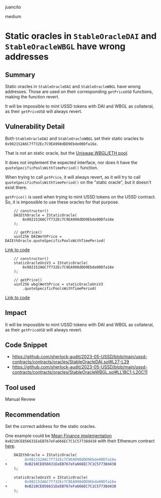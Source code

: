 juancito

medium

# Static oracles in `StableOracleDAI` and `StableOracleWBGL` have wrong addresses

## Summary

Static oracles in `StableOracleDAI` and `StableOracleWBGL` have wrong addresses. Those are used on their corresponding `getPriceUSD` functions, making the function revert.

It will be impossible to mint USSD tokens with DAI and WBGL as collateral, as their `getPriceUSD` will always revert.

## Vulnerability Detail

Both `StableOracleDAI` and `StableOracleWBGL` set their static oracles to `0x982152A6C7f732Ec7C9EA998dDD9Ebde00Dfa16e`.

That is not an static oracle, but the [Uniswap WBGL/ETH pool](https://etherscan.io/address/0x982152A6C7f732Ec7C9EA998dDD9Ebde00Dfa16e).

It does not implement the expected interface, nor does it have the `quoteSpecificPoolsWithTimePeriod()` function.

When trying to call `getPrice`, it will always revert, as it will try to call `quoteSpecificPoolsWithTimePeriod()` on the "static oracle", but it doesn't exist there.

`getPrice()` is used when trying to mint USSD tokens on the USSD contract. So, it is impossible to use these oracles for that purpose.

```solidity
    // constructor()
    DAIEthOracle = IStaticOracle(
        0x982152A6C7f732Ec7C9EA998dDD9Ebde00Dfa16e
    );

    // getPrice()
    uint256 DAIWethPrice = DAIEthOracle.quoteSpecificPoolsWithTimePeriod(
```

[Link to code](https://github.com/sherlock-audit/2023-05-USSD/blob/main/ussd-contracts/contracts/oracles/StableOracleDAI.sol#L27-L29)

```solidity
    // constructor()
    staticOracleUniV3 = IStaticOracle(
        0x982152A6C7f732Ec7C9EA998dDD9Ebde00Dfa16e
    );

    // getPrice()
    uint256 wbglWethPrice = staticOracleUniV3
        .quoteSpecificPoolsWithTimePeriod(
```

[Link to code](https://github.com/sherlock-audit/2023-05-USSD/blob/main/ussd-contracts/contracts/oracles/StableOracleWBGL.sol#LL18C1-L20C11)

## Impact

It will be impossible to mint USSD tokens with DAI and WBGL as collateral, as their `getPriceUSD` will always revert.

## Code Snippet

- https://github.com/sherlock-audit/2023-05-USSD/blob/main/ussd-contracts/contracts/oracles/StableOracleDAI.sol#L27-L29
- https://github.com/sherlock-audit/2023-05-USSD/blob/main/ussd-contracts/contracts/oracles/StableOracleWBGL.sol#LL18C1-L20C11

## Tool used

Manual Review

## Recommendation

Set the correct address for the static oracles. 

One example could be [Mean Finance implementation](https://github.com/Mean-Finance/uniswap-v3-oracle/blob/main/README.md) `0xB210CE856631EeEB767eFa666EC7C1C57738d438` with their Ethereum contract [here](https://etherscan.io/address/0xB210CE856631EeEB767eFa666EC7C1C57738d438).

```diff
    DAIEthOracle = IStaticOracle(
-        0x982152A6C7f732Ec7C9EA998dDD9Ebde00Dfa16e
+        0xB210CE856631EeEB767eFa666EC7C1C57738d438
    );
```

```diff
    staticOracleUniV3 = IStaticOracle(
-        0x982152A6C7f732Ec7C9EA998dDD9Ebde00Dfa16e
+        0xB210CE856631EeEB767eFa666EC7C1C57738d438
    );
```
